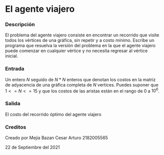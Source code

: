 # El agente viajero

### Descripción

El problema del agente viajero consiste en encontrar un recorrido que visite todos los vértices de una gráfica, sin repetir y a costo mínimo. Escribe un programa que resuelva la versión del problema en la que el agente viajero puede comenzar en cualquier vértice y no necesita regresar al vértice inicial.

### Entrada

Un entero $N$ seguido de $N * N$ enteros que denotan los costos en la matriz de adyacencia de una gráfica completa de $N$ vertices. Puedes suponer que $1<=N<=15$ y que los costos de las aristas están en el rango de $0$ a $10^6$.

### Salida

El costo del recorrido óptimo del agente viajero

### Creditos

Creado por Mejia Bazan Cesar Arturo 2182005565

22 de Septiembre del 2021

